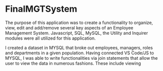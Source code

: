 # FinalMGTSystem

 The purpose of this application was to create a functionality to organize, view, edit and add/remove several key aspects of an Employee Management System. Javascript, SQL, MySQL, the Utility and Inquirer modules were all utilized for this application.

 I created a dataset in MYSQL that broke out employees, managers, roles and departments in a given population. Having connected VS Code/JS to MYSQL, I was able to write functionalities via join statements that allow the user to view the data in numerous fashions. These include viewing  
